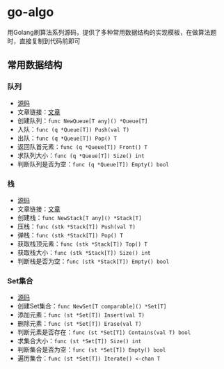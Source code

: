 # go-algo
用Golang刷算法系列源码，提供了多种常用数据结构的实现模板，在做算法题时，直接复制到代码前即可

## 常用数据结构
### 队列
- [源码](queue.go)
- 文章链接：[文章](https://zhanglp.cn/archives/156)
- 创建队列：`func NewQueue[T any]() *Queue[T]`
- 入队：`func (q *Queue[T]) Push(val T)`
- 出队：`func (q *Queue[T]) Pop() T`
- 返回队首元素：`func (q *Queue[T]) Front() T`
- 求队列大小：`func (q *Queue[T]) Size() int`
- 判断队列是否为空：`func (q *Queue[T]) Empty() bool`

### 栈
- [源码](stack.go)
- 文章链接：[文章](https://zhanglp.cn/archives/170)
- 创建栈：`func NewStack[T any]() *Stack[T]`
- 压栈：`func (stk *Stack[T]) Push(val T)`
- 弹栈：`func (stk *Stack[T]) Pop() T`
- 获取栈顶元素：`func (stk *Stack[T]) Top() T`
- 获取栈大小：`func (stk *Stack[T]) Size() int`
- 判断栈是否为空：`func (stk *Stack[T]) Empty() bool`

### Set集合
- [源码](set.go)
- 创建Set集合：`func NewSet[T comparable]() *Set[T]`
- 添加元素：`func (st *Set[T]) Insert(val T)`
- 删除元素：`func (st *Set[T]) Erase(val T)`
- 判断元素是否存在：`func (st *Set[T]) Contains(val T) bool`
- 求集合大小：`func (st *Set[T]) Size() int`
- 判断集合是否为空：`func (st *Set[T]) Empty() bool`
- 遍历集合：`func (st *Set[T]) Iterate() <-chan T`